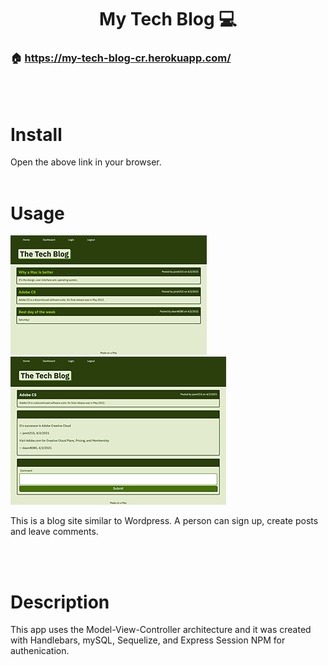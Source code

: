 <h1 align="center">My Tech Blog 💻 </h1>

### 🏠 https://my-tech-blog-cr.herokuapp.com/

<br/>
<br/>

# Install

Open the above link in your browser.
<br/>
<br/>

# Usage

![screenshot_1.png](./public/images/screenshot_1.png)
![screenshot_3.png](./public/images/screenshot_3.png)

This is a blog site similar to Wordpress. A person can sign up, create posts and leave comments.

<br/>
<br/>

# Description

This app uses the Model-View-Controller architecture and it was created with Handlebars, mySQL, Sequelize, and Express Session NPM for authenication.

